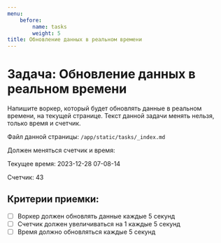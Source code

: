 ```yaml
---
menu:
    before:
        name: tasks
        weight: 5
title: Обновление данных в реальном времени
---
```


# Задача: Обновление данных в реальном времени

Напишите воркер, который будет обновлять данные в реальном времени, на текущей странице.
Текст данной задачи менять нельзя, только время и счетчик.

Файл данной страницы: `/app/static/tasks/_index.md`

Должен меняться счетчик и время:

Текущее время: 2023-12-28 07-08-14

Счетчик: 43
    


## Критерии приемки:
- [ ] Воркер должен обновлять данные каждые 5 секунд
- [ ] Счетчик должен увеличиваться на 1 каждые 5 секунд
- [ ] Время должно обновляться каждые 5 секунд